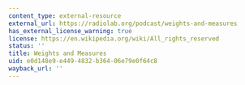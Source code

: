 ```yaml
---
content_type: external-resource
external_url: https://radiolab.org/podcast/weights-and-measures
has_external_license_warning: true
license: https://en.wikipedia.org/wiki/All_rights_reserved
status: ''
title: Weights and Measures
uid: e0d148e9-e449-4832-b364-06e79e0f64c8
wayback_url: ''
---
```

